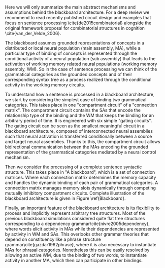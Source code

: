 Here we will only summarize the main abstract mechanisms and assumptions behind the blackboard architecture. For a deep review we recommend to read recently published circuit design and examples that focus on sentence processing \cite{de2015combinatorial} alongside the original framework proposal for combinatorial structures in cognition \cite{van_der_Velde_2006}.

The blackboard assumes grounded representations of concepts in a distributed or local neural population (main assembly, MA), while a particular type of binding of concepts is represented through the conditional activity of a neural population (sub assembly) that leads to the activation of working memory related neural populations (working memory assembly, WM). So in the case of sentence processing we can think of the grammatical categories as the grounded concepts and of their corresponding syntax tree as a process realized through the conditional activity in the working memory circuits.

To understand how a sentence is processed in a blackboard architecture, we start by considering the simplest case of binding two grammatical categories. This takes place in one "compartment circuit" of a "connection matrix". The compartment circuit contains the SAs that encode the relationship type of the binding and the WM that keeps the binding for an arbitrary period of time. It is engineered with six simple "gating circuits". The gating circuit can be seen as the smallest meaningful circuit in a blackboard architecture, composed of interconnected neural assemblies such that neural activation is transferred conditionally between a source and target neural assemblies. Thanks to this, the compartment circuit allows bidirectional communication between the MAs encoding the grounded representation of the grammatical categories mediated by a neural control mechanism.

Then we consider the processing of a complete sentence syntactic structure. This takes place in "A blackboard", which is a set of connection matrices. Where each connection matrix determines the memory capacity and handles the dynamic binding of each pair of grammatical categories. A connection matrix manages memory slots dynamically through competing mutually inhibitory compartment circuits. Complete illustration of the blackboard architecture is given in Figure \ref{Blackboard}.

Finally, an important feature of the blackboard architecture is its flexibility to process and implicitly represent arbitrary tree structures. Most of the previous blackboard simulations considered quite flat tree structures corresponding to a dependency grammar\cite{nivre2005dependency}, where words elicit activity in MAs while their dependencies are represented by activity in WM and SAs. This overlooks other grammar theories that depend on constituency like a phrase structure grammar\cite{gazdar1982phrase}, where it is also necessary to instantiate MAs for phrasal categories. Nonetheless this can be easily resolved by allowing an active WM, due to the binding of two words, to instantiate activity in another MA, which then can participate in other bindings.